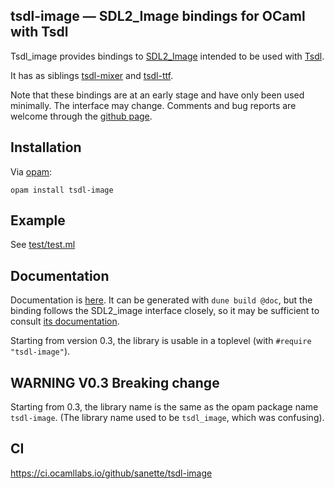 tsdl-image — SDL2\_Image bindings for OCaml with Tsdl
------------------------------------------------------

Tsdl\_image provides bindings to
[SDL2_Image](https://wiki.libsdl.org/SDL_image/) intended to
be used with [Tsdl](http://erratique.ch/software/tsdl).

It has as siblings [tsdl-mixer](https://github.com/sanette/tsdl-mixer)
and [tsdl-ttf](https://github.com/sanette/tsdl-ttf).

Note that these bindings are at an early stage and have only been used
minimally.  The interface may change.  Comments and bug reports are
welcome through the
[github page](https://github.com/sanette/tsdl-image).

## Installation

Via [opam](https://opam.ocaml.org/):

    opam install tsdl-image

## Example

See [test/test.ml](https://github.com/sanette/tsdl-image/blob/master/test/test.ml)

## Documentation

Documentation is
[here](https://sanette.github.io/tsdl-image/Image/index.html). It can
be generated with `dune build @doc`, but the binding follows the
SDL2_image interface closely, so it may be sufficient to consult
[its documentation](https://wiki.libsdl.org/SDL_image/).

Starting from version 0.3, the library is usable in a toplevel (with
`#require "tsdl-image"`).

## WARNING V0.3 Breaking change

Starting from 0.3, the library name is the same as the opam package
name `tsdl-image`. (The library name used to be `tsdl_image`, which
was confusing).

## CI

https://ci.ocamllabs.io/github/sanette/tsdl-image
